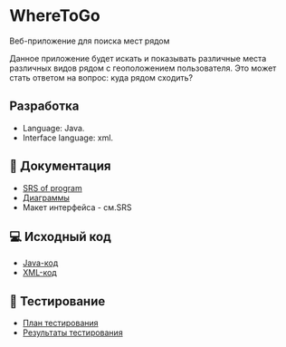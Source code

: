 # WhereToGo

Веб-приложение для поиска мест рядом

Данное приложение будет искать и показывать различные места различных видов рядом с геоположением пользователя. Это может стать ответом на вопрос: куда рядом сходить?

## Разработка
* Language: Java.  
* Interface language: xml.

## 📑 Документация
* [SRS of program](https://github.com/KirillLin/WhereToGo/blob/main/docs/src/SRS.md)
* [Диаграммы]()  
* Макет интерфейса - см.SRS

## 💻 Исходный код

- [Java-код]()
- [XML-код]()  

## 🧪 Тестирование

- [План тестирования]()
- [Результаты тестирования]()  